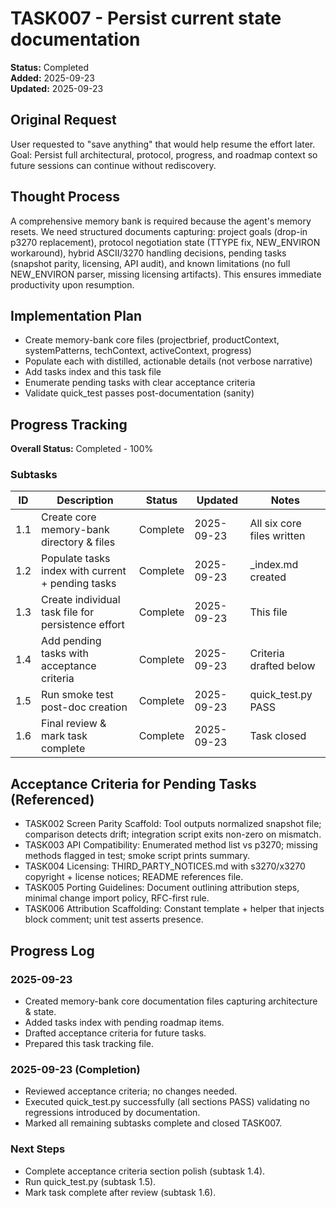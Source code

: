 # TASK007 - Persist current state documentation

**Status:** Completed  
**Added:** 2025-09-23  
**Updated:** 2025-09-23

## Original Request
User requested to "save anything" that would help resume the effort later. Goal: Persist full architectural, protocol, progress, and roadmap context so future sessions can continue without rediscovery.

## Thought Process
A comprehensive memory bank is required because the agent's memory resets. We need structured documents capturing: project goals (drop-in p3270 replacement), protocol negotiation state (TTYPE fix, NEW_ENVIRON workaround), hybrid ASCII/3270 handling decisions, pending tasks (snapshot parity, licensing, API audit), and known limitations (no full NEW_ENVIRON parser, missing licensing artifacts). This ensures immediate productivity upon resumption.

## Implementation Plan
- Create memory-bank core files (projectbrief, productContext, systemPatterns, techContext, activeContext, progress)
- Populate each with distilled, actionable details (not verbose narrative)
- Add tasks index and this task file
- Enumerate pending tasks with clear acceptance criteria
- Validate quick_test passes post-documentation (sanity)

## Progress Tracking

**Overall Status:** Completed - 100%

### Subtasks
| ID | Description | Status | Updated | Notes |
|----|-------------|--------|---------|-------|
| 1.1 | Create core memory-bank directory & files | Complete | 2025-09-23 | All six core files written |
| 1.2 | Populate tasks index with current + pending tasks | Complete | 2025-09-23 | _index.md created |
| 1.3 | Create individual task file for persistence effort | Complete | 2025-09-23 | This file |
| 1.4 | Add pending tasks with acceptance criteria | Complete | 2025-09-23 | Criteria drafted below |
| 1.5 | Run smoke test post-doc creation | Complete | 2025-09-23 | quick_test.py PASS |
| 1.6 | Final review & mark task complete | Complete | 2025-09-23 | Task closed |

## Acceptance Criteria for Pending Tasks (Referenced)
- TASK002 Screen Parity Scaffold: Tool outputs normalized snapshot file; comparison detects drift; integration script exits non-zero on mismatch.
- TASK003 API Compatibility: Enumerated method list vs p3270; missing methods flagged in test; smoke script prints summary.
- TASK004 Licensing: THIRD_PARTY_NOTICES.md with s3270/x3270 copyright + license notices; README references file.
- TASK005 Porting Guidelines: Document outlining attribution steps, minimal change import policy, RFC-first rule.
- TASK006 Attribution Scaffolding: Constant template + helper that injects block comment; unit test asserts presence.

## Progress Log
### 2025-09-23
- Created memory-bank core documentation files capturing architecture & state.
- Added tasks index with pending roadmap items.
- Drafted acceptance criteria for future tasks.
- Prepared this task tracking file.

### 2025-09-23 (Completion)
- Reviewed acceptance criteria; no changes needed.
- Executed quick_test.py successfully (all sections PASS) validating no regressions introduced by documentation.
- Marked all remaining subtasks complete and closed TASK007.

### Next Steps
- Complete acceptance criteria section polish (subtask 1.4).
- Run quick_test.py (subtask 1.5).
- Mark task complete after review (subtask 1.6).
